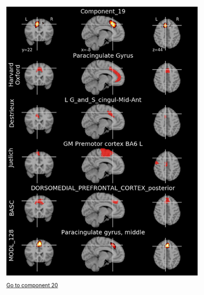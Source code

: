 


![19](preliminary/19.jpg "Component 19")

[Go to component 20](https://parietal-inria.github.io/MODL_atlas/512/20 "Component 20")